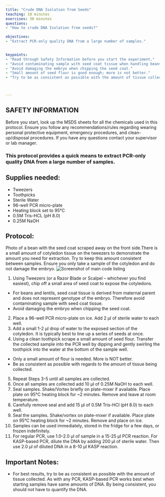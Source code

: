 ```yaml
---
title: "Crude DNA Isolation from Seeds"
teaching: 10 minutes
exercises: 30 minutes
questions:
- "How to crude DNA Isolation from seeds?"

objectives:
- "Extract PCR-only quality DNA from a large number of samples."
 

keypoints:
- "Read through Safety Information before you start the experiment."
- "Avoid contaminating sample with seed coat tissue when handling beans and lentils."
- "Avoid damaging the embryo when chipping the seed coat."
- "Small amount of seed flour is good enough; more is not better."
- "Try to be as consistent as possible with the amount of tissue collected."



---
```



## SAFETY INFORMATION
Before you start, look up the MSDS sheets for all the chemicals used in this protocol.  Ensure you follow any recommendations/rules regarding wearing personal protective equipment, emergency procedures, and clean-up/disposal procedures.  If you have any questions contact your supervisor or lab manager.

### This protocol provides a quick means to extract PCR-only quality DNA from a large number of samples.
## Supplies needed:
-	Tweezers
-	Toothpicks
-	Sterile Water
-	96-well PCR micro-plate
-	Heating block set to 95°C
-	0.5M Tris-HCL (pH 8.0)
-	0.25M NaOH

## Protocol:
Photo of a bean with the seed coat scraped away on the front side.There is a small amount of cotyledon tissue on the tweezers to demonstrate the amount you need for extraction. Try to keep this amount consistent between samples. Ensure you only take a sample of the cotyledon and do not damage the embryo. 
![Screenshot of main code listing](../fig/Crude-DNA-Isolation-from-Seeds.png)

1.	Using Tweezers (or a Razor Blade or Scalpel – whichever you find easiest), chip off a small area of seed coat to expose the cotyledons.
-	For beans and lentils, seed coat tissue is derived from maternal parent and does not represent genotype of the embryo.  Therefore avoid contaminating sample with seed coat tissue.
-	Avoid damaging the embryo when chipping the seed coat.
2.	Place a 96-well PCR micro-plate on ice.  Add 2 µl of sterile water to each well.
3.	Add a small 1-2 µl drop of water to the exposed section of the cotyledon.  It is typically best to line up a series of seeds at once.
4.	Using a clean toothpick scrape a small amount of seed flour.  Transfer the collected sample into the PCR well by dipping and gently swirling the toothpick into the water at the bottom of the sample well.  
-	Only a small amount of flour is needed.  More is NOT better.
-	Be as consistent as possible with regards to the amount of tissue being collected.
5.	Repeat Steps 3-5 until all samples are collected.  
6.	Once all samples are collected add 10 µl of 0.25M NaOH to each well.
7.	Seal samples.  Shake/Vortex briefly on plate-mixer if available.  Place plate on 95°C heating block for ~2 minutes.  Remove and leave at room temperature.
8.	Carefully remove seal and add 15 µl of 0.5M Tris-HCl (pH 8.0) to each well.
9.	Seal the samples.  Shake/vortex on plate-mixer if available.  Place plate on 95°C heating block for ~2 minutes.  Remove and place on ice.
10.	Samples can be used immediately, stored in the fridge for a few days, or frozen indefinitely.  
11.	For regular PCR, use 1.0-2.0 µl of sample in a 15-25 µl PCR reaction.  For KASP-based PCR, dilute the DNA by adding 200 µl of sterile water.  Then use 2.0 µl of diluted DNA in a 8-10 µl KASP reaction.

## Important Notes:
-	For best results, try to be as consistent as possible with the amount of tissue collected.   As with any PCR, KASP-based PCR works best when starting samples have same amounts of DNA.  By being consistent, you should not have to quantify the DNA.



